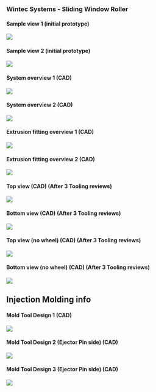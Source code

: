 ### Wintec Systems - Sliding Window Roller



#### Sample view 1 (initial prototype)
![](https://github.com/tasnim04/Anthony-Innov-work/blob/main/Ant-Innovation-Portfolio/Wintec/Wintec%20Sliding%20Window%20Carriage%20(View%201).jpg)

#### Sample view 2 (initial prototype)
![](https://github.com/tasnim04/Anthony-Innov-work/blob/main/Ant-Innovation-Portfolio/Wintec/Wintec%20Sliding%20Window%20Carriage%20(View%202).jpg)

#### System overview 1 (CAD)
![](https://github.com/tasnim04/Anthony-Innov-work/blob/main/Ant-Innovation-Portfolio/Wintec/Wintec%20(Full%20System%20View%201)%20(CAD).PNG)

#### System overview 2 (CAD)
![](https://github.com/tasnim04/Anthony-Innov-work/blob/main/Ant-Innovation-Portfolio/Wintec/Wintec%20(Full%20System%20View%202)%20(CAD).PNG)

#### Extrusion fitting overview 1 (CAD)
![](https://github.com/tasnim04/Anthony-Innov-work/blob/main/Ant-Innovation-Portfolio/Wintec/Wintec%20Extrusion%20View%201.PNG)

#### Extrusion fitting overview 2 (CAD)
![](https://github.com/tasnim04/Anthony-Innov-work/blob/main/Ant-Innovation-Portfolio/Wintec/Wintec%20Extrusion%20View%202.PNG)

#### Top view (CAD) (After 3 Tooling reviews)
![](https://github.com/tasnim04/Anthony-Innov-work/blob/main/Ant-Innovation-Portfolio/Wintec/Wintec%20(top%20view).PNG)

#### Bottom view (CAD) (After 3 Tooling reviews)
![](https://github.com/tasnim04/Anthony-Innov-work/blob/main/Ant-Innovation-Portfolio/Wintec/Wintec%20(bottom%20view).PNG)

#### Top view (no wheel) (CAD) (After 3 Tooling reviews)
![](https://github.com/tasnim04/Anthony-Innov-work/blob/main/Ant-Innovation-Portfolio/Wintec/Wintec%20(no%20wheel)%20(top).PNG)

#### Bottom view (no wheel) (CAD) (After 3 Tooling reviews)
![](https://github.com/tasnim04/Anthony-Innov-work/blob/main/Ant-Innovation-Portfolio/Wintec/Wintec%20(no%20wheel)%20(bottom).PNG)

## Injection Molding info

#### Mold Tool Design 1 (CAD)
![](https://github.com/tasnim04/Anthony-Innov-work/blob/main/Ant-Innovation-Portfolio/Wintec/Mold%20Tool%20design%201.PNG)

#### Mold Tool Design 2 (Ejector Pin side) (CAD)
![](https://github.com/tasnim04/Anthony-Innov-work/blob/main/Ant-Innovation-Portfolio/Wintec/Mold%20Tool%20design%201%20(Ejector%20Pin%20side).PNG)

#### Mold Tool Design 3 (Ejector Pin side) (CAD)
![](https://github.com/tasnim04/Anthony-Innov-work/blob/main/Ant-Innovation-Portfolio/Wintec/Mold%20Tool%20design%202%20(Ejector%20Pin%20side).PNG)
